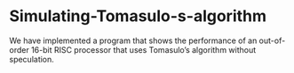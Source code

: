 # Simulating-Tomasulo-s-algorithm
We have implemented a program that shows the performance of an out-of-order 16-bit RISC processor that uses Tomasulo’s algorithm without speculation. 
